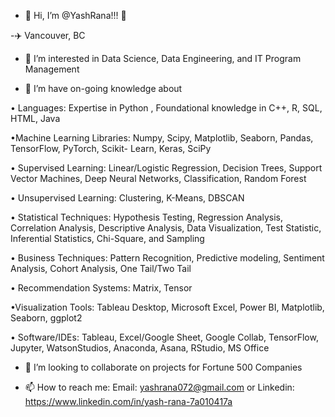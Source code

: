 - 👋 Hi, I’m @YashRana!!! 🤗

-✈️ Vancouver, BC

- 👀 I’m interested in Data Science, Data Engineering, and IT Program Management

- 🌱 I’m have on-going knowledge about

• Languages: Expertise in Python , Foundational knowledge in C++, R, SQL, HTML, Java

•Machine Learning Libraries: Numpy, Scipy, Matplotlib, Seaborn, Pandas, TensorFlow, PyTorch, Scikit- Learn, Keras, SciPy

• Supervised Learning: Linear/Logistic Regression, Decision Trees, Support Vector Machines, Deep Neural Networks, Classification, Random Forest

• Unsupervised Learning: Clustering, K-Means, DBSCAN

• Statistical Techniques: Hypothesis Testing, Regression Analysis, Correlation Analysis, Descriptive Analysis, Data Visualization, Test Statistic, Inferential Statistics, Chi-Square, and Sampling

• Business Techniques: Pattern Recognition, Predictive modeling, Sentiment Analysis, Cohort Analysis, One Tail/Two Tail

• Recommendation Systems: Matrix, Tensor

•Visualization Tools: Tableau Desktop, Microsoft Excel, Power BI, Matplotlib, Seaborn, ggplot2

• Software/IDEs: Tableau, Excel/Google Sheet, Google Collab, TensorFlow, Jupyter, WatsonStudios, Anaconda, Asana, RStudio, MS Office


- 💞️ I’m looking to collaborate on projects for Fortune 500 Companies

- 📫 How to reach me: Email: yashrana072@gmail.com or Linkedin: https://www.linkedin.com/in/yash-rana-7a010417a



